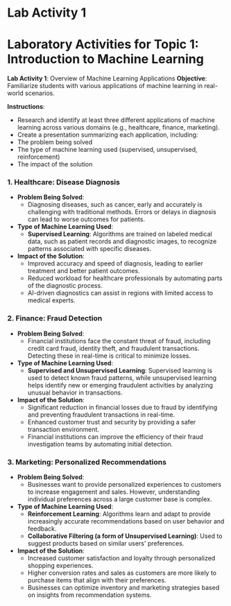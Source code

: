 # Lab Activity 1

# Laboratory Activities for Topic 1: Introduction to Machine Learning

**Lab Activity 1**: Overview of Machine Learning Applications
**Objective**: Familiarize students with various applications of machine learning in real-world scenarios.

**Instructions**:
* Research and identify at least three different applications of machine learning across various domains (e.g., healthcare, finance, marketing).
* Create a presentation summarizing each application, including:
* The problem being solved
* The type of machine learning used (supervised, unsupervised, reinforcement)
* The impact of the solution

### 1. **Healthcare: Disease Diagnosis**
   - **Problem Being Solved**: 
     - Diagnosing diseases, such as cancer, early and accurately is challenging with traditional methods. Errors or delays in diagnosis can lead to worse outcomes for patients.
   - **Type of Machine Learning Used**:
     - **Supervised Learning**: Algorithms are trained on labeled medical data, such as patient records and diagnostic images, to recognize patterns associated with specific diseases.
   - **Impact of the Solution**:
     - Improved accuracy and speed of diagnosis, leading to earlier treatment and better patient outcomes.
     - Reduced workload for healthcare professionals by automating parts of the diagnostic process.
     - AI-driven diagnostics can assist in regions with limited access to medical experts.

### 2. **Finance: Fraud Detection**
   - **Problem Being Solved**:
     - Financial institutions face the constant threat of fraud, including credit card fraud, identity theft, and fraudulent transactions. Detecting these in real-time is critical to minimize losses.
   - **Type of Machine Learning Used**:
     - **Supervised and Unsupervised Learning**: Supervised learning is used to detect known fraud patterns, while unsupervised learning helps identify new or emerging fraudulent activities by analyzing unusual behavior in transactions.
   - **Impact of the Solution**:
     - Significant reduction in financial losses due to fraud by identifying and preventing fraudulent transactions in real-time.
     - Enhanced customer trust and security by providing a safer transaction environment.
     - Financial institutions can improve the efficiency of their fraud investigation teams by automating initial detection.

### 3. **Marketing: Personalized Recommendations**
   - **Problem Being Solved**:
     - Businesses want to provide personalized experiences to customers to increase engagement and sales. However, understanding individual preferences across a large customer base is complex.
   - **Type of Machine Learning Used**:
     - **Reinforcement Learning**: Algorithms learn and adapt to provide increasingly accurate recommendations based on user behavior and feedback.
     - **Collaborative Filtering (a form of Unsupervised Learning)**: Used to suggest products based on similar users' preferences.
   - **Impact of the Solution**:
     - Increased customer satisfaction and loyalty through personalized shopping experiences.
     - Higher conversion rates and sales as customers are more likely to purchase items that align with their preferences.
     - Businesses can optimize inventory and marketing strategies based on insights from recommendation systems.
